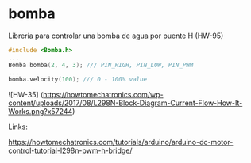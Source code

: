# bomba
Librería para controlar una bomba de agua por puente H (HW-95)

```c++
#include <Bomba.h>
...
Bomba bomba(2, 4, 3); /// PIN_HIGH, PIN_LOW, PIN_PWM
...
bomba.velocity(100); /// 0 - 100% value
```

![HW-35] (https://howtomechatronics.com/wp-content/uploads/2017/08/L298N-Block-Diagram-Current-Flow-How-It-Works.png?x57244)

Links:

https://howtomechatronics.com/tutorials/arduino/arduino-dc-motor-control-tutorial-l298n-pwm-h-bridge/
